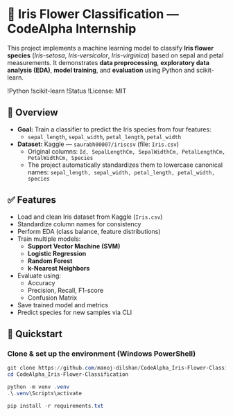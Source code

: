 # 🌸 Iris Flower Classification — CodeAlpha Internship

This project implements a machine learning model to classify **Iris flower species** (*Iris-setosa*, *Iris-versicolor*, *Iris-virginica*) based on sepal and petal measurements. It demonstrates **data preprocessing**, **exploratory data analysis (EDA)**, **model training**, and **evaluation** using Python and scikit-learn.

!Python
!scikit-learn
!Status
!License: MIT


## 📌 Overview

- **Goal:** Train a classifier to predict the Iris species from four features:
  - `sepal_length`, `sepal_width`, `petal_length`, `petal_width`
- **Dataset:** Kaggle — `saurabh00007/iriscsv` (file: `Iris.csv`)
  - Original columns: `Id, SepalLengthCm, SepalWidthCm, PetalLengthCm, PetalWidthCm, Species`
  - The project automatically standardizes them to lowercase canonical names:
    `sepal_length, sepal_width, petal_length, petal_width, species`


## ✅ Features
- Load and clean Iris dataset from Kaggle (`Iris.csv`)
- Standardize column names for consistency
- Perform EDA (class balance, feature distributions)
- Train multiple models:
  - **Support Vector Machine (SVM)**
  - **Logistic Regression**
  - **Random Forest**
  - **k-Nearest Neighbors**
- Evaluate using:
  - Accuracy
  - Precision, Recall, F1-score
  - Confusion Matrix
- Save trained model and metrics
- Predict species for new samples via CLI


## 🚀 Quickstart

### Clone & set up the environment (Windows PowerShell)

```powershell
git clone https://github.com/manoj-dilshan/CodeAlpha_Iris-Flower-Classification.git
cd CodeAlpha_Iris-Flower-Classification

python -m venv .venv
.\.venv\Scripts\activate

pip install -r requirements.txt
